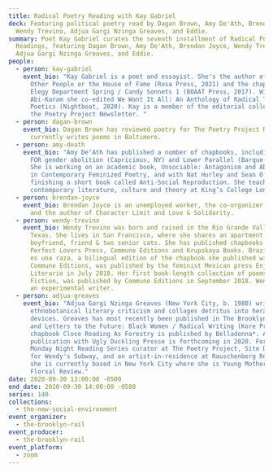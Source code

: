 ```yaml
---
title: Radical Poetry Reading with Kay Gabriel
deck: Featuring political poetry read by Dagan Brown, Amy De'Ath, Brendan Joyce,
  Wendy Trevino, Adjua Gargi Nzinga Greaves, and Eddie.
summary: Poet Kay Gabriel curates the seventh installment of Radical Poetry
  Readings, featuring Dagan Brown, Amy De'Ath, Brendan Joyce, Wendy Trevino,
  Adjua Gargi Nzinga Greaves, and Eddie.
people:
  - person: kay-gabriel
    event_bio: "Kay Gabriel is a poet and essayist. She's the author of Kissing
      Other People or the House of Fame (Rosa Press, 2021) and the chapbook
      Elegy Department Spring / Candy Sonnets 1 (BOAAT Press, 2017). With Andrea
      Abi-Karam she co-edited We Want It All: An Anthology of Radical Trans
      Poetics (Nightboat, 2020). Kay is a member of the editorial collective for
      the Poetry Project Newsletter. "
  - person: dagan-brown
    event_bio: Dagan Brown has reviewed poetry for The Poetry Project Newsletter and
      currently writes poems in Baltimore.
  - person: amy-death
    event_bio: "Amy De’Ath has published a number of chapbooks, including ON MY LOVE
      FOR gender abolition (Capricious, NY) and Lower Parallel (Barque Press).
      She is working on an academic book, Unsociable: Antagonism and Abstraction
      in Contemporary Feminized Poetry, and with Nat Hurley and Sean O’Brien, is
      finishing a short book called Anti-Social Reproduction. She teaches
      contemporary literature, culture and theory at King’s College London."
  - person: brendan-joyce
    event_bio: Brendan Joyce is an unemployed worker, the co-organizer of Grieveland
      and the author of Character Limit and Love & Solidarity.
  - person: wendy-trevino
    event_bio: Wendy Trevino was born and raised in the Rio Grande Valley of South
      Texas. She lives in San Francisco, where she shares an apartment with her
      boyfriend, friend & two senior cats. She has published chapbooks with
      Perfect Lovers Press, Commune Editions and Krupskaya Books. Brazilian no
      es una raza, a bilingual edition of the chapbook she published with
      Commune Editions, was published by the feminist Mexican press Enjambre
      Literario in July 2018. Her first book-length collection of poems, Cruel
      Fiction, was published by Commune Editions in September 2018. Wendy is not
      an experimental writer.
  - person: adjua-greaves
    event_bio: "Adjua Gargi Nzinga Greaves (New York City, b. 1980) writes
      ethnobotanical literary criticism and collages detritus into heraldic
      devices. Greaves has most recently been published in The Brooklyn Rail,
      and Letters to the Future: Black Women / Radical Writing (Kore Press). Her
      chapbook Close Reading As Forestry is published by Belladonna*. A
      publication with Ugly Duckling Presse is forthcoming in 2020. Formerly a
      Monday Night Reading Series curator at The Poetry Project, Site Director
      for Wendy's Subway, and an artist-in-residence at Rauschenberg Residency,
      she is currently based in New York City where she is Young Mother of The
      Florxal Review."
date: 2020-09-30 13:00:00 -0500
end_date: 2020-09-30 14:00:00 -0500
series: 140
collections:
  - the-new-social-environment
event_organizer:
  - the-brooklyn-rail
event_producer:
  - the-brooklyn-rail
event_platform:
  - zoom
---
```

